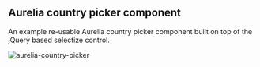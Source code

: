 ## Aurelia country picker component
An example re-usable Aurelia country picker component built on top of the jQuery based selectize control.

![aurelia-country-picker](https://sean-hunter.io/wp-content/uploads/2017/10/aurelia-country-picker-2.gif)
